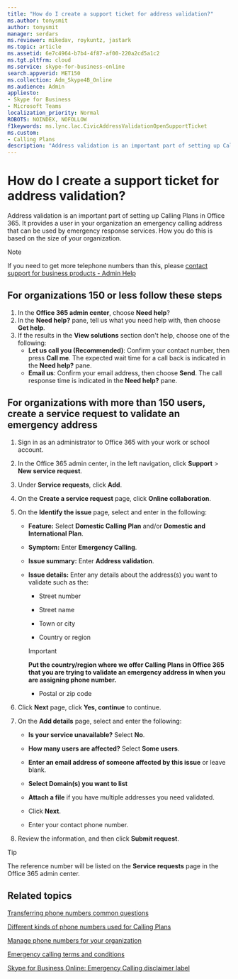 ```yaml
---
title: "How do I create a support ticket for address validation?"
ms.author: tonysmit
author: tonysmit
manager: serdars
ms.reviewer: mikedav, roykuntz, jastark
ms.topic: article
ms.assetid: 6e7c4964-b7b4-4f87-af00-220a2cd5a1c2
ms.tgt.pltfrm: cloud
ms.service: skype-for-business-online
search.appverid: MET150
ms.collection: Adm_Skype4B_Online
ms.audience: Admin
appliesto:
- Skype for Business 
- Microsoft Teams
localization_priority: Normal
ROBOTS: NOINDEX, NOFOLLOW
f1keywords: ms.lync.lac.CivicAddressValidationOpenSupportTicket
ms.custom:
- Calling Plans
description: "Address validation is an important part of setting up Calling Plans in Office 365. It provides a user in your organization an emergency calling address that can be used by emergency response services."
---
```


# How do I create a support ticket for address validation?

Address validation is an important part of setting up Calling Plans in Office 365. It provides a user in your organization an emergency calling address that can be used by emergency response services. How you do this is based on the size of your organization.

> [!NOTE]
> If you need to get more telephone numbers than this, please [contact support for business products - Admin Help](https://support.office.com/article/32a17ca7-6fa0-4870-8a8d-e25ba4ccfd4b)


## For organizations 150 or less follow these steps
1. In the **Office 365 admin center**, choose **Need help**?
2. In the **Need help?** pane, tell us what you need help with, then choose **Get help**.
3. If the results in the **View solutions** section don't help, choose one of the following:
    - **Let us call you (Recommended)**: Confirm your contact number, then press **Call me**. The expected wait time for a call back is indicated in the **Need help?** pane.
    - **Email us**: Confirm your email address, then choose **Send**. The call response time is indicated in the **Need help?** pane.

## For organizations with more than 150 users, create a service request to validate an emergency address

1. Sign in as an administrator to Office 365 with your work or school account.
    
2. In the Office 365 admin center, in the left navigation, click **Support** > **New service request**.
    
3. Under **Service requests**, click **Add**.
    
4. On the **Create a service request** page, click **Online collaboration**.
    
5. On the **Identify the issue** page, select and enter in the following:
    
   - **Feature:** Select **Domestic Calling Plan** and/or **Domestic and International Plan**.
    
   - **Symptom:** Enter **Emergency Calling**.
    
   - **Issue summary:** Enter **Address validation**.
    
   - **Issue details:** Enter any details about the address(s) you want to validate such as the:
    
      - Street number
    
      - Street name
    
      - Town or city
    
      - Country or region
    
     > [!IMPORTANT]
     > **Put the country/region where we offer Calling Plans in Office 365 that you are trying to validate an emergency address in when you are assigning phone number.**
  
      - Postal or zip code
    
6. Click **Next** page, click **Yes, continue** to continue.
    
7. On the **Add details** page, select and enter the following:
    
   - **Is your service unavailable?** Select **No**.
    
   - **How many users are affected?** Select **Some users**.
    
   - **Enter an email address of someone affected by this issue** or leave blank.
    
   - **Select Domain(s) you want to list**
    
   - **Attach a file** if you have multiple addresses you need validated.
    
   - Click **Next**.
    
   - Enter your contact phone number.
    
8. Review the information, and then click **Submit request**.
    
> [!TIP]
> The reference number will be listed on the **Service requests** page in the Office 365 admin center.
  
## Related topics
[Transferring phone numbers common questions](/microsoftteams/transferring-phone-numbers-common-questions)

[Different kinds of phone numbers used for Calling Plans](/microsoftteams/different-kinds-of-phone-numbers-used-for-calling-plans)

[Manage phone numbers for your organization](/microsoftteams/manage-phone-numbers-for-your-organization)

[Emergency calling terms and conditions](/microsoftteams/emergency-calling-terms-and-conditions)

[Skype for Business Online: Emergency Calling disclaimer label](https://github.com/MicrosoftDocs/OfficeDocs-SkypeForBusiness/blob/live/Skype/SfbOnline/downloads/emergency-calling/emergency-calling-label-(en-us)-(v.1.0).zip?raw=true)

  
 